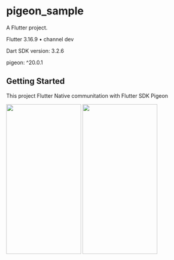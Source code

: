 # pigeon_sample

A Flutter project.

Flutter 3.16.9  • channel dev

Dart SDK version: 3.2.6 


pigeon: ^20.0.1


## Getting Started

This project Flutter Native communitation with Flutter SDK Pigeon

<img src="https://github.com/ketan7055/pigeon_sample/assets/33648294/454c2bd6-80fd-4f80-aa3e-2fbf56c31389" width="200" height="400" />  



<img src="https://github.com/ketan7055/pigeon_sample/assets/33648294/2a231771-5819-4ba4-8e07-ffc20061842a" width="200" height="400" />  

